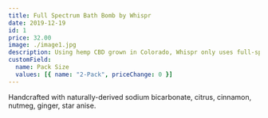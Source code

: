 ```yaml
---
title: Full Spectrum Bath Bomb by Whispr
date: 2019-12-19
id: 1
price: 32.00
image: ./image1.jpg
description: Using hemp CBD grown in Colorado, Whispr only uses full-spectrum extracts of the highest quality with therapeutic essential oil blends.
customField:
  name: Pack Size
  values: [{ name: "2-Pack", priceChange: 0 }]
---
```


Handcrafted with naturally-derived sodium bicarbonate, citrus, cinnamon, nutmeg, ginger, star anise.
